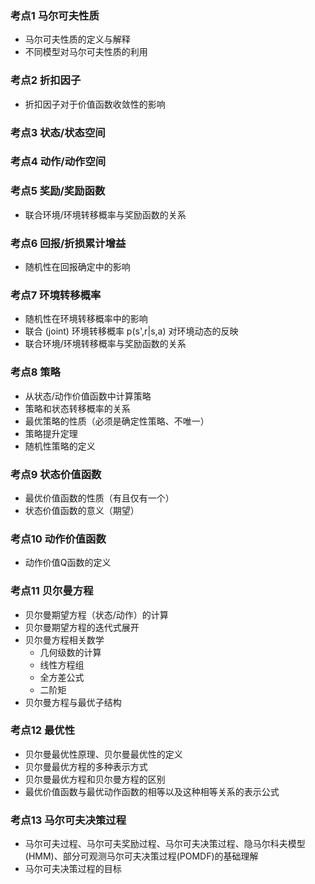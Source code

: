 ### 考点1 马尔可夫性质

* 马尔可夫性质的定义与解释
* 不同模型对马尔可夫性质的利用

### 考点2 折扣因子

* 折扣因子对于价值函数收敛性的影响

### 考点3 状态/状态空间


### 考点4 动作/动作空间


### 考点5 奖励/奖励函数

* 联合环境/环境转移概率与奖励函数的关系

### 考点6 回报/折损累计增益

* 随机性在回报确定中的影响

### 考点7 环境转移概率

* 随机性在环境转移概率中的影响
* 联合 (joint) 环境转移概率 p(s',r|s,a) 对环境动态的反映
* 联合环境/环境转移概率与奖励函数的关系

### 考点8 策略

* 从状态/动作价值函数中计算策略
* 策略和状态转移概率的关系
* 最优策略的性质（必须是确定性策略、不唯一）
* 策略提升定理
* 随机性策略的定义

### 考点9 状态价值函数

* 最优价值函数的性质（有且仅有一个）
* 状态价值函数的意义（期望）

### 考点10 动作价值函数

*  动作价值Q函数的定义

### 考点11 贝尔曼方程

* 贝尔曼期望方程（状态/动作）的计算
* 贝尔曼期望方程的迭代式展开
* 贝尔曼方程相关数学
	* 几何级数的计算
	* 线性方程组
	* 全方差公式
	* 二阶矩
* 贝尔曼方程与最优子结构

### 考点12 最优性

* 贝尔曼最优性原理、贝尔曼最优性的定义
* 贝尔曼最优方程的多种表示方式
* 贝尔曼最优方程和贝尔曼方程的区别
* 最优价值函数与最优动作函数的相等以及这种相等关系的表示公式

### 考点13 马尔可夫决策过程

*  马尔可夫过程、马尔可夫奖励过程、马尔可夫决策过程、隐马尔科夫模型(HMM)、部分可观测马尔可夫决策过程(POMDF)的基础理解
* 马尔可夫决策过程的目标